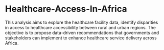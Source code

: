 # Healthcare-Access-In-Africa
This analysis aims to explore the healthcare facility data, identify disparities in access to healthcare accessibility between rural and urban regions. The objective is to propose data-driven recommendations that governments and stakeholders can implement to enhance healthcare service delivery across Africa.
